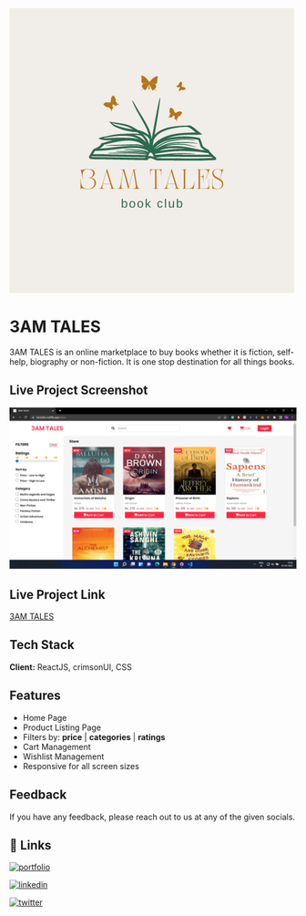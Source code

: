 ![Logo](./public/assets/images/3amtales-logo.png)

# 3AM TALES

3AM TALES is an online marketplace to buy books whether it is fiction, self-help, biography or non-fiction. It is one stop destination for all things books.

## Live Project Screenshot

![](./public/assets/images/3amtales-ss.png)

## Live Project Link

[3AM TALES](https://3amtales.netlify.app/)

## Tech Stack

**Client:** ReactJS, crimsonUI, CSS

## Features

- Home Page
- Product Listing Page
- Filters by: **price** | **categories** | **ratings**
- Cart Management
- Wishlist Management
- Responsive for all screen sizes

## Feedback

If you have any feedback, please reach out to us at any of the given socials.

## 🔗 Links

[![portfolio](https://img.shields.io/badge/my_portfolio-000?style=for-the-badge&logo=ko-fi&logoColor=white)](https://omgaikwad.netlify.app/)

[![linkedin](https://img.shields.io/badge/linkedin-0A66C2?style=for-the-badge&logo=linkedin&logoColor=white)](https://www.linkedin.com/in/omgaikwad1/)

[![twitter](https://img.shields.io/badge/twitter-1DA1F2?style=for-the-badge&logo=twitter&logoColor=white)](https://twitter.com/OmGaikwad_)
